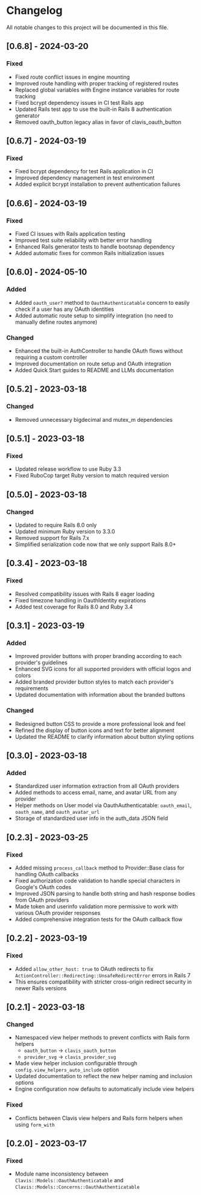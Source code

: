 # Changelog

All notable changes to this project will be documented in this file.

## [0.6.8] - 2024-03-20

### Fixed
- Fixed route conflict issues in engine mounting
- Improved route handling with proper tracking of registered routes
- Replaced global variables with Engine instance variables for route tracking
- Fixed bcrypt dependency issues in CI test Rails app
- Updated Rails test app to use the built-in Rails 8 authentication generator
- Removed oauth_button legacy alias in favor of clavis_oauth_button

## [0.6.7] - 2024-03-19

### Fixed
- Fixed bcrypt dependency for test Rails application in CI
- Improved dependency management in test environment
- Added explicit bcrypt installation to prevent authentication failures

## [0.6.6] - 2024-03-19

### Fixed
- Fixed CI issues with Rails application testing
- Improved test suite reliability with better error handling
- Enhanced Rails generator tests to handle bootsnap dependency
- Added automatic fixes for common Rails initialization issues

## [0.6.0] - 2024-05-10

### Added
- Added `oauth_user?` method to `OauthAuthenticatable` concern to easily check if a user has any OAuth identities
- Added automatic route setup to simplify integration (no need to manually define routes anymore)

### Changed
- Enhanced the built-in AuthController to handle OAuth flows without requiring a custom controller
- Improved documentation on route setup and OAuth integration
- Added Quick Start guides to README and LLMs documentation

## [0.5.2] - 2023-03-18

### Changed
- Removed unnecessary bigdecimal and mutex_m dependencies

## [0.5.1] - 2023-03-18

### Fixed
- Updated release workflow to use Ruby 3.3
- Fixed RuboCop target Ruby version to match required version

## [0.5.0] - 2023-03-18

### Changed
- Updated to require Rails 8.0 only
- Updated minimum Ruby version to 3.3.0
- Removed support for Rails 7.x
- Simplified serialization code now that we only support Rails 8.0+

## [0.3.4] - 2023-03-18

### Fixed
- Resolved compatibility issues with Rails 8 eager loading
- Fixed timezone handling in OauthIdentity expirations
- Added test coverage for Rails 8.0 and Ruby 3.4

## [0.3.1] - 2023-03-19

### Added
- Improved provider buttons with proper branding according to each provider's guidelines
- Enhanced SVG icons for all supported providers with official logos and colors
- Added branded provider button styles to match each provider's requirements
- Updated documentation with information about the branded buttons

### Changed
- Redesigned button CSS to provide a more professional look and feel
- Refined the display of button icons and text for better alignment
- Updated the README to clarify information about button styling options

## [0.3.0] - 2023-03-18

### Added
- Standardized user information extraction from all OAuth providers
- Added methods to access email, name, and avatar URL from any provider
- Helper methods on User model via OauthAuthenticatable: `oauth_email`, `oauth_name`, and `oauth_avatar_url`
- Storage of standardized user info in the auth_data JSON field

## [0.2.3] - 2023-03-25

### Fixed
- Added missing `process_callback` method to Provider::Base class for handling OAuth callbacks
- Fixed authorization code validation to handle special characters in Google's OAuth codes
- Improved JSON parsing to handle both string and hash response bodies from OAuth providers
- Made token and userinfo validation more permissive to work with various OAuth provider responses
- Added comprehensive integration tests for the OAuth callback flow

## [0.2.2] - 2023-03-19

### Fixed
- Added `allow_other_host: true` to OAuth redirects to fix `ActionController::Redirecting::UnsafeRedirectError` errors in Rails 7
- This ensures compatibility with stricter cross-origin redirect security in newer Rails versions

## [0.2.1] - 2023-03-18

### Changed
- Namespaced view helper methods to prevent conflicts with Rails form helpers
  - `oauth_button` -> `clavis_oauth_button`
  - `provider_svg` -> `clavis_provider_svg`
- Made view helper inclusion configurable through `config.view_helpers_auto_include` option
- Updated documentation to reflect the new helper naming and inclusion options
- Engine configuration now defaults to automatically include view helpers

### Fixed
- Conflicts between Clavis view helpers and Rails form helpers when using `form_with`

## [0.2.0] - 2023-03-17

### Fixed
- Module name inconsistency between `Clavis::Models::OauthAuthenticatable` and `Clavis::Models::Concerns::OauthAuthenticatable`